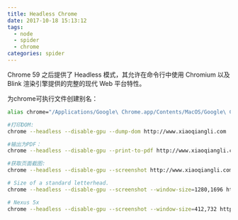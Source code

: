 ```yaml
---
title: Headless Chrome
date: 2017-10-18 15:13:12
tags:
  - node
  - spider
  - chrome
categories: spider
---
```


Chrome 59 之后提供了 Headless 模式，其允许在命令行中使用 Chromium 以及 Blink 渲染引擎提供的完整的现代 Web 平台特性。

为chrome可执行文件创建别名：

```bash
alias chrome="/Applications/Google\ Chrome.app/Contents/MacOS/Google\ Chrome"
```
<!-- more -->
```bash
#打印DOM:
chrome --headless --disable-gpu --dump-dom http://www.xiaoqiangli.com

#输出为PDF：
chrome --headless --disable-gpu --print-to-pdf http://www.xiaoqiangli.com

#获取页面截图:
chrome --headless --disable-gpu --screenshot http://www.xiaoqiangli.com

# Size of a standard letterhead.
chrome --headless --disable-gpu --screenshot --window-size=1280,1696 http://www.xiaoqiangli.com

# Nexus 5x
chrome --headless --disable-gpu --screenshot --window-size=412,732 http://www.xiaoqiangli.com
```